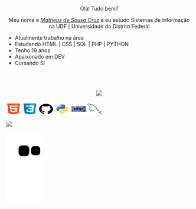
 
  <p align="center">Olá! Tudo bem? </p>
  <p align="center">Meu nome é <a href="https://www.linkedin.com/in/matheus-de-sousa-cruz-556190234/"><i>Matheus de Sousa Cruz</i></a> e eu estudo Sistemas de informação na UDF | Universidade do Distrito Federal </p>
  
  - Atualmente trabalho na área <br/>
  - Estudando HTML | CSS | SQL | PHP | PYTHON
  - Tenho 19 anos
  - Apaixonado em DEV
  - Cursando SI 
  
  <br/>
  <br/>
  <br/>
  
<!--Status -->

<div align="center">
  <a href="https://github.com/MtsSoousa">
  <img height="180em" src="https://github-readme-stats.vercel.app/api?username=MtsSoousa&show_icons=true&theme=default#gh-light-mode-only"/>
 </div>

<!--imagens-->

<div style="display: inline_block"><br>
  <img align="center" alt="Rd-HTML" height="30" width="40" src="https://raw.githubusercontent.com/devicons/devicon/master/icons/html5/html5-original.svg">
  <img align="center" alt="Rd-HTML" height="30" width="40" src="https://raw.githubusercontent.com/devicons/devicon/master/icons/css3/css3-original.svg">
  <img align="center" alt="Rd-HTML" height="30" width="40" src="https://raw.githubusercontent.com/devicons/devicon/master/icons/github/github-original.svg">
  <img align="center" alt="Rd-HTML" height="30" width="40" src="https://raw.githubusercontent.com/devicons/devicon/master/icons/python/python-original.svg">
  <img align="center" alt="Rd-HTML" height="30" width="40" src="https://raw.githubusercontent.com/devicons/devicon/master/icons/php/php-original.svg">
  <img align="center" alt="Rd-HTML" height="30" width="40" src="https://raw.githubusercontent.com/devicons/devicon/master/icons/mysql/mysql-original.svg">
  
</div>

<div> 
  <br>
  <a href="https://instagram.com/matheus.soousa" target="_blank"><img src="https://img.shields.io/badge/-Instagram-%23E4405F?style=for-the-badge&logo=instagram&logoColor=white" target="_blank"></a>
  
![Snake animation](https://github.com/marcelokkkj/marcelokkkj/blob/output/github-contribution-grid-snake.svg) 
 
</div>
